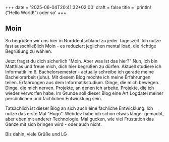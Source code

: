 +++
date = '2025-06-04T20:41:32+02:00'
draft = false
title = 'println!("Hello World!") oder so'
+++
## Moin
So begrüßen wir uns hier in Norddeutschland zu jeder Tageszeit. Ich nutze fast ausschließlich Moin - es reduziert jeglichen mental load, die richtige Begrüßung zu wählen.

Jetzt fragst du dich sicherlich "Moin. Aber was ist das hier?" Nun, ich bin Matthias und freue mich, dich hier begrüßen zu dürfen. Aktuell studiere ich Informatik im 6. Bachelorsemester - actually schreibe ich gerade meine Bachelorarbeit (juhu). Mit diesem Blog möchte ich meine Erfahrungen teilen. Erfahrungen aus dem Informatikstudium. Dinge, die mich bewegen. Dinge, die mich nerven. Projekte, an denen ich arbeite. Projekte, die ich wieder verworfen habe. Im Grunde soll dieser Blog eine Art Logdatei meiner persönlichen und fachlichen Entwicklung sein.

Tatsächlich ist dieser Blog an sich auch eine fachliche Entwicklung. Ich nutze das erste Mal "Hugo". Webdev habe ich schon etwas länger gemacht, aber eben mit anderer Technologie. Mal gucken, wie viel Frustation das Ganze mit sich bringen wird - oder auch nicht.

Bis dahin, viele Grüße und LG
